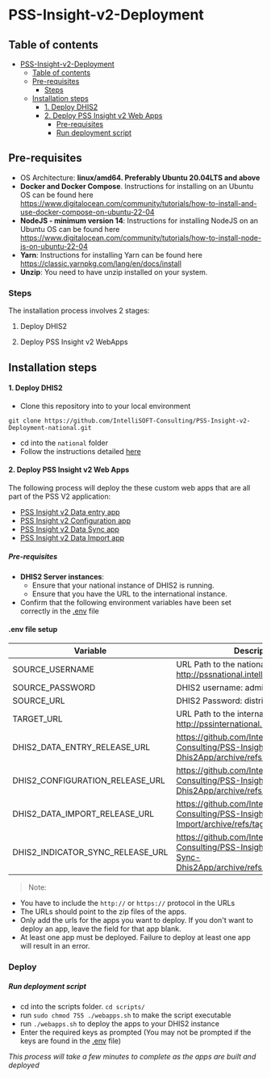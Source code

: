 # PSS-Insight-v2-Deployment

## Table of contents
<!-- TOC -->
* [PSS-Insight-v2-Deployment](#pss-insight-v2-deployment)
  * [Table of contents](#table-of-contents)
  * [Pre-requisites](#pre-requisites)
    * [Steps](#steps)
  * [Installation steps](#installation-steps)
    * [1. Deploy DHIS2](#1-deploy-dhis2)
    * [2. Deploy PSS Insight v2 Web Apps](#2-deploy-pss-insight-v2-web-apps)
      * [Pre-requisites](#pre-requisites-1)
      * [Run deployment script](#run-deployment-script)
<!-- TOC -->
## Pre-requisites

- OS Architecture: **linux/amd64. Preferably Ubuntu 20.04LTS and above**  
- **Docker and Docker Compose**. Instructions for installing on an Ubuntu OS can be found here https://www.digitalocean.com/community/tutorials/how-to-install-and-use-docker-compose-on-ubuntu-22-04
- **NodeJS - minimum version 14**: Instructions for installing NodeJS on an Ubuntu OS can be found here https://www.digitalocean.com/community/tutorials/how-to-install-node-js-on-ubuntu-22-04
- **Yarn**: Instructions for installing Yarn can be found here https://classic.yarnpkg.com/lang/en/docs/install
- **Unzip**: You need to have unzip installed on your system.

### Steps
The installation process involves 2 stages:

1. Deploy DHIS2

2. Deploy PSS Insight v2 WebApps
## Installation steps
#### 1. Deploy DHIS2

 - Clone this repository into to your local environment 

```git clone https://github.com/IntelliSOFT-Consulting/PSS-Insight-v2-Deployment-national.git```
 - cd into the `national` folder
 - Follow the instructions detailed [here](./national/README.md)

#### 2. Deploy PSS Insight v2 Web Apps

The following process will deploy the these custom web apps that are all part of the PSS V2 application:
- [PSS Insight v2 Data entry app](https://github.com/IntelliSOFT-Consulting/PSS-Insight-v2-Dataentry-Dhis2App)
- [PSS Insight v2 Configuration app](https://github.com/IntelliSOFT-Consulting/PSS-Insight-v2-National-Dhis2App)
- [PSS Insight v2 Data Sync app](https://github.com/IntelliSOFT-Consulting/PSS-Insight-v2-Indicator-Sync-Dhis2App)
- [PSS Insight v2 Data Import app](https://github.com/IntelliSOFT-Consulting/PSS-Insight-v2-Data-Import)

##### Pre-requisites

- **DHIS2 Server instances**: 
  - Ensure that your national instance of DHIS2 is running. 
  - Ensure that you have the URL to the international instance.
- Confirm that the following environment variables have been set correctly in the [.env](./.env) file

#### .env file setup
| Variable        | Description                                                                              |
|-----------------|------------------------------------------------------------------------------------------|
| SOURCE_USERNAME | URL Path to the national instance e.g.  http://pssnational.intellisoftkenya.com          |
| SOURCE_PASSWORD | DHIS2 username: admin                                                                    |
| SOURCE_URL      | DHIS2 Password: district                                                                 |
| TARGET_URL      | URL Path to the international instance e.g. http://pssinternational.intellisoftkenya.com |
| DHIS2_DATA_ENTRY_RELEASE_URL  | https://github.com/IntelliSOFT-Consulting/PSS-Insight-v2-Dataentry-Dhis2App/archive/refs/tags/V1.0.0.zip |
| DHIS2_CONFIGURATION_RELEASE_URL | https://github.com/IntelliSOFT-Consulting/PSS-Insight-v2-National-Dhis2App/archive/refs/tags/v1.0.0.zip |
| DHIS2_DATA_IMPORT_RELEASE_URL | https://github.com/IntelliSOFT-Consulting/PSS-Insight-v2-Data-Import/archive/refs/tags/v1.0.0.zip |
| DHIS2_INDICATOR_SYNC_RELEASE_URL | https://github.com/IntelliSOFT-Consulting/PSS-Insight-v2-Indicator-Sync-Dhis2App/archive/refs/tags/v1.0.0.zip |

> Note: 

 - You have to include the `http://` or `https://` protocol in the URLs
 - The URLs should point to the zip files of the apps. 
 - Only add the urls for the apps you want to deploy. If you don't want to deploy an app, leave the field for that app blank.
 - At least one app must be deployed. Failure to deploy at least one app will result in an error. 

### Deploy


##### Run deployment script
- cd into the scripts folder. `cd scripts/`
- run `sudo chmod 755 ./webapps.sh` to make the script executable
- run `./webapps.sh` to deploy the apps to your DHIS2 instance
- Enter the required keys as prompted (You may not be prompted if the keys are found in the [.env](./.env) file)

*This process will take a few minutes to complete as the apps are built and deployed*


